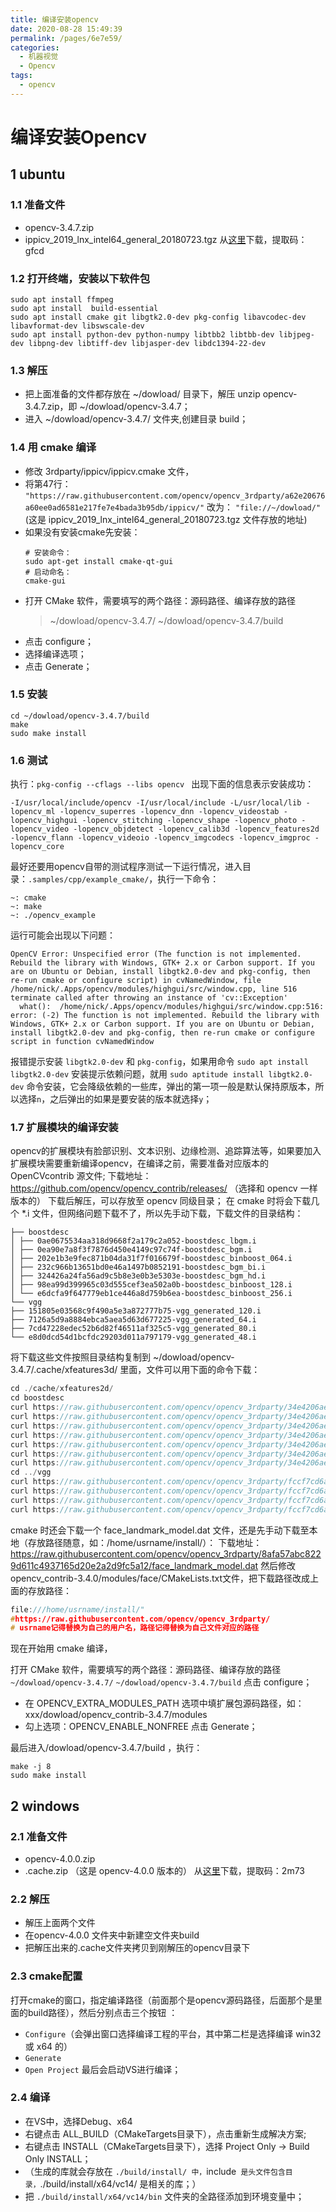 ```yaml
---
title: 编译安装opencv
date: 2020-08-28 15:49:39
permalink: /pages/6e7e59/
categories: 
  - 机器视觉
  - Opencv
tags: 
  - opencv
---
```

# 编译安装Opencv

## 1 ubuntu

### 1.1 准备文件
- opencv-3.4.7.zip
- ippicv_2019_lnx_intel64_general_20180723.tgz
从[这里](https://pan.baidu.com/s/1WbZHE2EwNO3Z6tz8rkvfLQ)下载，提取码：gfcd

### 1.2 打开终端，安装以下软件包
```shell
sudo apt install ffmpeg
sudo apt install  build-essential
sudo apt install cmake git libgtk2.0-dev pkg-config libavcodec-dev libavformat-dev libswscale-dev  
sudo apt install python-dev python-numpy libtbb2 libtbb-dev libjpeg-dev libpng-dev libtiff-dev libjasper-dev libdc1394-22-dev
```

### 1.3 解压
- 把上面准备的文件都存放在 ~/dowload/ 目录下，解压 unzip opencv-3.4.7.zip，即 ~/dowload/opencv-3.4.7；
- 进入 ~/dowload/opencv-3.4.7/ 文件夹,创建目录 build；
### 1.4 用 cmake 编译
- 修改 3rdparty/ippicv/ippicv.cmake 文件，
- 将第47行：
	`"https://raw.githubusercontent.com/opencv/opencv_3rdparty/a62e20676a60ee0ad6581e217fe7e4bada3b95db/ippicv/"`
	改为：	`"file://~/dowload/"`(这是 ippicv_2019_lnx_intel64_general_20180723.tgz 文件存放的地址)
- 如果没有安装cmake先安装：
	```shell
	# 安装命令：
	sudo apt-get install cmake-qt-gui
	# 启动命名：
	cmake-gui
	```
- 打开 CMake 软件，需要填写的两个路径：源码路径、编译存放的路径
	> ~/dowload/opencv-3.4.7/ 
	> ~/dowload/opencv-3.4.7/build
- 点击 configure；
- 选择编译选项；
- 点击 Generate；
### 1.5 安装
```shell
cd ~/dowload/opencv-3.4.7/build
make 
sudo make install
```
### 1.6 测试
执行：`pkg-config --cflags --libs opencv `
出现下面的信息表示安装成功：
```shell
-I/usr/local/include/opencv -I/usr/local/include -L/usr/local/lib -lopencv_ml -lopencv_superres -lopencv_dnn -lopencv_videostab -lopencv_highgui -lopencv_stitching -lopencv_shape -lopencv_photo -lopencv_video -lopencv_objdetect -lopencv_calib3d -lopencv_features2d -lopencv_flann -lopencv_videoio -lopencv_imgcodecs -lopencv_imgproc -lopencv_core
```

最好还要用opencv自带的测试程序测试一下运行情况，进入目录：`.samples/cpp/example_cmake/`，执行一下命令：
```shell
~: cmake
~: make
~: ./opencv_example
```
运行可能会出现以下问题：
```shell
OpenCV Error: Unspecified error (The function is not implemented. Rebuild the library with Windows, GTK+ 2.x or Carbon support. If you are on Ubuntu or Debian, install libgtk2.0-dev and pkg-config, then re-run cmake or configure script) in cvNamedWindow, file /home/nick/.Apps/opencv/modules/highgui/src/window.cpp, line 516
terminate called after throwing an instance of 'cv::Exception'
  what():  /home/nick/.Apps/opencv/modules/highgui/src/window.cpp:516: error: (-2) The function is not implemented. Rebuild the library with Windows, GTK+ 2.x or Carbon support. If you are on Ubuntu or Debian, install libgtk2.0-dev and pkg-config, then re-run cmake or configure script in function cvNamedWindow
```
报错提示安装 `libgtk2.0-dev` 和 `pkg-config`，如果用命令 `sudo apt install libgtk2.0-dev` 安装提示依赖问题，就用 `sudo aptitude install libgtk2.0-dev` 命令安装，它会降级依赖的一些库，弹出的第一项一般是默认保持原版本，所以选择`n`，之后弹出的如果是要安装的版本就选择`y`；

### 1.7 扩展模块的编译安装
opencv的扩展模块有脸部识别、文本识别、边缘检测、追踪算法等，如果要加入扩展模块需要重新编译opencv，在编译之前，需要准备对应版本的 OpenCVcontrib 源文件;
下载地址：https://github.com/opencv/opencv_contrib/releases/</a> （选择和 opencv 一样版本的）
下载后解压，可以存放至 opencv 同级目录；
在 cmake 时将会下载几个 *.i 文件，但网络问题下载不了，所以先手动下载，下载文件的目录结构：
```
├── boostdesc
│ ├── 0ae0675534aa318d9668f2a179c2a052-boostdesc_lbgm.i
│ ├── 0ea90e7a8f3f7876d450e4149c97c74f-boostdesc_bgm.i
│ ├── 202e1b3e9fec871b04da31f7f016679f-boostdesc_binboost_064.i
│ ├── 232c966b13651bd0e46a1497b0852191-boostdesc_bgm_bi.i
│ ├── 324426a24fa56ad9c5b8e3e0b3e5303e-boostdesc_bgm_hd.i
│ ├── 98ea99d399965c03d555cef3ea502a0b-boostdesc_binboost_128.i
│ └── e6dcfa9f647779eb1ce446a8d759b6ea-boostdesc_binboost_256.i
└── vgg
├── 151805e03568c9f490a5e3a872777b75-vgg_generated_120.i
├── 7126a5d9a8884ebca5aea5d63d677225-vgg_generated_64.i
├── 7cd47228edec52b6d82f46511af325c5-vgg_generated_80.i
└── e8d0dcd54d1bcfdc29203d011a797179-vgg_generated_48.i
```
将下载这些文件按照目录结构复制到 ~/dowload/opencv-3.4.7/.cache/xfeatures3d/ 里面，文件可以用下面的命令下载：</p>
```c
cd ./cache/xfeatures2d/
cd boostdesc
curl https://raw.githubusercontent.com/opencv/opencv_3rdparty/34e4206aef44d50e6bbcd0ab06354b52e7466d26/boostdesc_lbgm.i > 0ae0675534aa318d9668f2a179c2a052-boostdesc_lbgm.i
curl https://raw.githubusercontent.com/opencv/opencv_3rdparty/34e4206aef44d50e6bbcd0ab06354b52e7466d26/boostdesc_binboost_256.i > e6dcfa9f647779eb1ce446a8d759b6ea-boostdesc_binboost_256.i
curl https://raw.githubusercontent.com/opencv/opencv_3rdparty/34e4206aef44d50e6bbcd0ab06354b52e7466d26/boostdesc_binboost_128.i > 98ea99d399965c03d555cef3ea502a0b-boostdesc_binboost_128.i
curl https://raw.githubusercontent.com/opencv/opencv_3rdparty/34e4206aef44d50e6bbcd0ab06354b52e7466d26/boostdesc_binboost_064.i > 202e1b3e9fec871b04da31f7f016679f-boostdesc_binboost_064.i
curl https://raw.githubusercontent.com/opencv/opencv_3rdparty/34e4206aef44d50e6bbcd0ab06354b52e7466d26/boostdesc_bgm_hd.i > 324426a24fa56ad9c5b8e3e0b3e5303e-boostdesc_bgm_hd.i
curl https://raw.githubusercontent.com/opencv/opencv_3rdparty/34e4206aef44d50e6bbcd0ab06354b52e7466d26/boostdesc_bgm_bi.i > 232c966b13651bd0e46a1497b0852191-boostdesc_bgm_bi.i
curl https://raw.githubusercontent.com/opencv/opencv_3rdparty/34e4206aef44d50e6bbcd0ab06354b52e7466d26/boostdesc_bgm.i > 0ea90e7a8f3f7876d450e4149c97c74f-boostdesc_bgm.i
cd ../vgg
curl https://raw.githubusercontent.com/opencv/opencv_3rdparty/fccf7cd6a4b12079f73bbfb21745f9babcd4eb1d/vgg_generated_120.i > 151805e03568c9f490a5e3a872777b75-vgg_generated_120.i
curl https://raw.githubusercontent.com/opencv/opencv_3rdparty/fccf7cd6a4b12079f73bbfb21745f9babcd4eb1d/vgg_generated_64.i > 7126a5d9a8884ebca5aea5d63d677225-vgg_generated_64.i
curl https://raw.githubusercontent.com/opencv/opencv_3rdparty/fccf7cd6a4b12079f73bbfb21745f9babcd4eb1d/vgg_generated_48.i > e8d0dcd54d1bcfdc29203d011a797179-vgg_generated_48.i
curl https://raw.githubusercontent.com/opencv/opencv_3rdparty/fccf7cd6a4b12079f73bbfb21745f9babcd4eb1d/vgg_generated_80.i > 7cd47228edec52b6d82f46511af325c5-vgg_generated_80.i
```
cmake 时还会下载一个 face_landmark_model.dat 文件，还是先手动下载至本地（存放路径随意，如：/home/usrname/install/）：
下载地址：
https://raw.githubusercontent.com/opencv/opencv_3rdparty/8afa57abc8229d611c4937165d20e2a2d9fc5a12/face_landmark_model.dat
然后修改opencv_contrib-3.4.0/modules/face/CMakeLists.txt文件，把下载路径改成上面的存放路径：
```c
file:///home/usrname/install/"
#https://raw.githubusercontent.com/opencv/opencv_3rdparty/
# usrname记得替换为自己的用户名，路径记得替换为自己文件对应的路径
```
现在开始用 cmake 编译，

打开 CMake 软件，需要填写的两个路径：源码路径、编译存放的路径
`~/dowload/opencv-3.4.7/`
`~/dowload/opencv-3.4.7/build`
点击 configure；

- 在 OPENCV_EXTRA_MODULES_PATH 选项中填扩展包源码路径，如：xxx/dowload/opencv_contrib-3.4.7/modules
- 勾上选项：OPENCV_ENABLE_NONFREE
点击 Generate；

最后进入/dowload/opencv-3.4.7/build ，执行：
```
make -j 8
sudo make install
```

## 2 windows
### 2.1 准备文件
 - opencv-4.0.0.zip
 - .cache.zip （这是 opencv-4.0.0 版本的）
从[这里](https://pan.baidu.com/s/1VE86P8F3gtjOwninl6SKWw)下载，提取码：2m73 

### 2.2 解压
- 解压上面两个文件
- 在opencv-4.0.0 文件夹中新建空文件夹build
- 把解压出来的.cache文件夹拷贝到刚解压的opencv目录下

### 2.3 cmake配置
打开cmake的窗口，指定编译路径（前面那个是opencv源码路径，后面那个是里面的build路径），然后分别点击三个按钮 ：
- `Configure`（会弹出窗口选择编译工程的平台，其中第二栏是选择编译 win32 或 x64 的）
- `Generate`
- `Open Project`
最后会启动VS进行编译；
### 2.4 编译
- 在VS中，选择Debug、x64
- 右键点击 ALL_BUILD（CMakeTargets目录下），点击重新生成解决方案;
- 右键点击 INSTALL（CMakeTargets目录下），选择 Project Only -> Build Only INSTALL；
- （生成的库就会存放在 `./build/install/ 中，`include` 是头文件包含目录，`./build/install/x64/vc14/ 是相关的库；）
- 把 `./build/install/x64/vc14/bin` 文件夹的全路径添加到环境变量中；